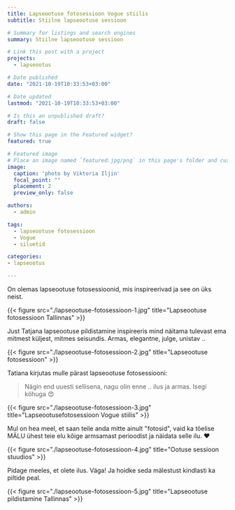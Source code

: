 ```yaml
---
title: Lapseootuse fotosessioon Vogue stiilis
subtitle: Stiilne lapseootuse sessioon

# Summary for listings and search engines
summary: Stiilne lapseootuse sessioon

# Link this post with a project
projects: 
  - lapseootus

# Date published
date: "2021-10-19T10:33:53+03:00"

# Date updated
lastmod: "2021-10-19T10:33:53+03:00"

# Is this an unpublished draft?
draft: false

# Show this page in the Featured widget?
featured: true

# Featured image
# Place an image named `featured.jpg/png` in this page's folder and customize its options here.
image:
  caption: 'photo by Viktoria Iljin'
  focal_point: ""
  placement: 2
  preview_only: false

authors:
  - admin

tags:
  - lapseootuse fotosessioon
  - Vogue
  - siluetid

categories:
- lapseootus

---
```

On olemas lapseootuse fotosessioonid, mis inspireerivad ja see on üks neist.

{{< figure src="./lapseootuse-fotosessioon-1.jpg" title="Lapseootuse fotosessioon Tallinnas" >}}

Just Tatjana lapseootuse pildistamine inspireeris mind näitama tulevast ema mitmest küljest, mitmes seisundis. Armas, elegantne, julge, unistav ..

{{< figure src="./lapseootuse-fotosessioon-2.jpg" title="Lapseootuse fotosessioon" >}}

Tatiana kirjutas mulle pärast lapseootuse fotosessiooni:

> Nägin end uuesti sellisena, nagu olin enne .. ilus ja armas. Isegi kõhuga 😍

{{< figure src="./lapseootuse-fotosessioon-3.jpg" title="Lapseootusefotosessioon Vogue stiilis" >}}

Mul on hea meel, et saan teile anda mitte ainult "fotosid", vaid ka tõelise MÄLU ühest teie elu kõige armsamast perioodist ja näidata selle ilu. ♥ ️

{{< figure src="./lapseootuse-fotosessioon-4.jpg" title="Ootuse sessioon stuudios" >}}

Pidage meeles, et olete ilus. Väga! Ja hoidke seda mälestust kindlasti ka piltide peal.

{{< figure src="./lapseootuse-fotosessioon-5.jpg" title="Lapseootuse pildistamine Tallinnas" >}}